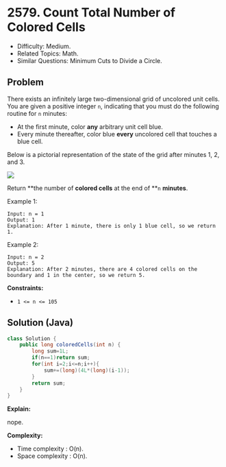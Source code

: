 # 2579. Count Total Number of Colored Cells

- Difficulty: Medium.
- Related Topics: Math.
- Similar Questions: Minimum Cuts to Divide a Circle.

## Problem

There exists an infinitely large two-dimensional grid of uncolored unit cells. You are given a positive integer `n`, indicating that you must do the following routine for `n` minutes:

- At the first minute, color **any** arbitrary unit cell blue.
- Every minute thereafter, color blue **every** uncolored cell that touches a blue cell.

Below is a pictorial representation of the state of the grid after minutes 1, 2, and 3.

![](https://assets.leetcode.com/uploads/2023/01/10/example-copy-2.png)

Return **the number of **colored cells** at the end of **`n` **minutes**.

Example 1:

```
Input: n = 1
Output: 1
Explanation: After 1 minute, there is only 1 blue cell, so we return 1.
```

Example 2:

```
Input: n = 2
Output: 5
Explanation: After 2 minutes, there are 4 colored cells on the boundary and 1 in the center, so we return 5.
```

**Constraints:**

- `1 <= n <= 105`

## Solution (Java)

```java
class Solution {
    public long coloredCells(int n) {
        long sum=1L;
        if(n==1)return sum;
        for(int i=2;i<=n;i++){
            sum+=(long)(4L*(long)(i-1));
        }
        return sum;
    }
}
```

**Explain:**

nope.

**Complexity:**

- Time complexity : O(n).
- Space complexity : O(n).
